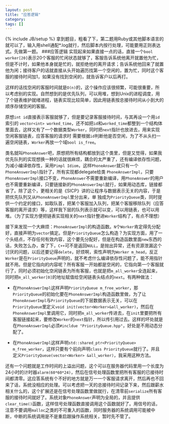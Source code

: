 ```yaml
---
layout: post
title: "应答逻辑"
category: 
tags: []
---
```

{% include JB/setup %}
拿到题目，粗看了下，第二题用Ruby或其他脚本语言的就可以了，输入用shell通配*.log就行，然后脚本内按行处理，可能要用正则表达式。先做第一题。
###应答逻辑
实现起来如果直接一点的话，直接一个`bool worker[20]`表示20个客服的忙闲状态就够了，客服告诉系统他离开就置他为忙，但是不计时，如果他本身就是忙的，就拒绝他的离开请求；告诉系统他回来了就置他为闲；接待客户的话就直接从头开始遍历找第一个空闲的，置为忙，同时这个客服的接待时间加1，如果没有找到空闲的，就告诉客户以后再打。

这样的话找空闲的客服时间就是`O(n)`的，这个操作应该很频繁，可能很重要，所以考虑别的实现。自然想到的是优先队列，可以用堆，想到Unix的进程调度，用了个链表维护就绪进程，链表实现比较简单，因此用链表按总接待时间从小到大的顺序存储空闲的客服。

原想`int id`直接表示客服就够了，但是要记录客服接待时间，与其再设一个用`id`索引的 `vector<int>
worked_time`，还不如把`id`和`worked_time`都整到一个结构体里面去，这样又有了一个数据类型`Worker`，同时把`next`指针也放进去，用来实现空闲客服链表，应答客服的请求时
需要根据`id`判断他是否空闲，为了不从头扫一遍空闲链表，`Worker`再放一个域`bool is_free`。

类名就叫`PhoneAnswer`吧，原想把所有结构都放到这个类里，但是又觉得，如果我优先队列的实现想换一种的话就很麻烦，耦合的太严重了，还有编译依存性问题，为减小编译依存性，采用`Pimpl Idiom`，这样`PhoneAnswer`就只有一个`PhoneAnswerImpl`指针了，所有实现都delegate给类
`PhoneAnswerImpl`，只要`PhoneAnswerImpl`接口不变，`PhoneAnswer`不需要重新编译，用`PhoneAnswer`的用户也不需要重新编译，只要链接新的`PhoneAnswerImpl`就行，如果用动态库，链接都省了。除了这个，更相关的是《SICP》讲的让程序与数据表示无关的内容，于是把优先队列又从`PhoneAnswerImpl`里分出来，单
独成为`PriorityQueue`类，同时提供一个约定的接口，如取队首，把某个客服加入队列，把某个客服移除队列（应答客服的离开请求）等，这样我下层的队列表示就可以变，可以用链表，也可以用堆。（为了实现方便把链表实现相关的`next`指针整进`Worker`结构了，有点不理想）

接下来发现一个大麻烦：`PhoneAnswerImpl`的构造函数。`N`个`Worker`肯定得先分配好，直接声明为`vector`搞定。但是`PriorityQueue`怎么构造？为实现方面，用了一个头结点，不存任何有效内容，这个要先分配好，但是在构造函数里面`new`东西的话，失败怎么办，查了下，`C++`可不是返回`NULL`，是抛出异常，还有资源泄漏这个讨厌的问题，以后还要记得`delete`，好烦啊，索性声明为`Worker m_head`，反正`Worker`是在`PriorityQueue`声明的，就不考虑什么编译依存性问题了，能不用指针就不用。但是它指向的内容呢？所有客服一开始都是空闲的，它指向第一个客服就行了，同时必须初始化空闲链表为所有客服，也就是把`m_all_worker`全连起来，同时把`m_all_worker[0]`的地址赋值给空闲链表头结点的`next`。有两种做法：

- 在`PhoneAnswerImpl`这样声明`PriorityQueue m_free_worker`，那`PriorityQueue`的初始化要在`PhoneAnswerImpl`构造函数里做，为了让`PhoneAnswerImpl`与`PriorityQueue`的下层数据表示无关，可以在`PriorityQueue`里定义`void init(vector<Worker>&all_worker)`，然后在`PhoneAnswerImpl`里调用它，同时把`m_all_worker`传进去，在`init`里要把所有客服链接起来，要修改`Worker`的`next`指针，所以传引用过去。这样的坏处就是在`PhoneAnswerImpl`必须`#incldue "PriorityQueue.hpp"`，好处是不用动态分配了。

- 在`PhoneAnswerImpl`这样声明`std::shared_ptr<PriorityQueue> m_free_worker`，这样只要有个前向声明`class PriorityQueue`就行了。并且定义`PriorityQueue(vector<Worker> &all_worker)`，我采用这种方法。

还有一个问题就是工作时间的上溢出问题，这个可以在服务器代码里用一个长度为24小时的计时器`alarm(60*60*24)`，然后在信号处理函数里把所有客服的已接待时间都清零。这应答系统有个不好的地方就是万一一个客服请求离开，然后再也不回来了话，系统没相应的处理。可以考虑把一天的总接待时间记录下来，然后跟薪水相关什么的，这个扩展还是在信号处理函数里做就行，在清零前`serialize`所有客服的接待时间就好了。系统对象`PhoneAnswer`声明为全局的，并且提供`clear_time()`函数，这样信号处理函数直接调用这个函数就好了。用信号的话，注意不要调用`malloc`之类的不可重入的函数，同时服务器的系统调用可能被中断，中断的系统调用是不是重启跟操作系统相关，暂时先不管了。